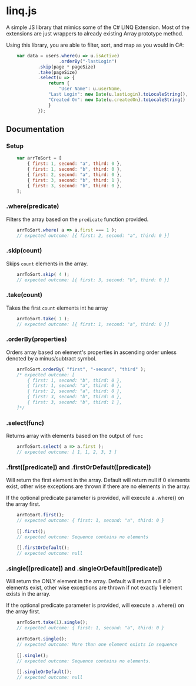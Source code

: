 # linq.js
A simple JS library that mimics some of the C# LINQ Extension. Most of the extensions are just wrappers to already existing Array prototype method.

Using this library, you are able to filter, sort, and map as you would in C#:

```js
	var data = users.where(u => u.isActive)
	                .orderBy("-lastLogin")
			.skip(page * pageSize)
			.take(pageSize)
			.select(u => {
			    return {
			        "User Name": u.userName,
				"Last Login": new Date(u.lastLogin).toLocaleString(),
				"Created On": new Date(u.createdOn).toLocaleString()
			    }
			});
```

## Documentation

### Setup

```js
	var arrToSort = [
		{ first: 1, second: "a", third: 0 },
		{ first: 1, second: "b", third: 0 },
		{ first: 2, second: "a", third: 0 },
		{ first: 3, second: "b", third: 1 },
		{ first: 3, second: "b", third: 0 },
	];
```

### .where(predicate)
Filters the array based on the `predicate` function provided.

```js
	arrToSort.where( a => a.first === 1 );
	// expected outcome: [{ first: 2, second: "a", third: 0 }]
```

### .skip(count)
Skips `count` elements in the array.

```js
	arrToSort.skip( 4 );
	// expected outcome: [{ first: 3, second: "b", third: 0 }]
```

### .take(count)
Takes the first `count` elements int he array

```js
	arrToSort.take( 1 );
	// expected outcome: [{ first: 1, second: "a", third: 0 }]
```

### .orderBy(properties)
Orders array based on element's properties in ascending order unless denoted by a minus/subtract symbol.

```js
	arrToSort.orderBy( "first", "-second", "third" );
	/* expected outcome: [
		{ first: 1, second: "b", third: 0 },
		{ first: 1, second: "a", third: 0 },
		{ first: 2, second: "a", third: 0 },
		{ first: 3, second: "b", third: 0 },
		{ first: 3, second: "b", third: 1 },
	]*/
 ```

### .select(func)
Returns array with elements based on the output of `func`

```js
	arrToSort.select( a => a.first );
	// expected outcome: [ 1, 1, 2, 3, 3 ]
```

### .first(\[predicate]) and .firstOrDefault(\[predicate])
Will return the first element in the array. Default will return null if 0 elements exist, other wise exceptions are thrown if there are no elements in the array.

If the optional predicate parameter is provided, will execute a .where() on the array first.

```js
	arrToSort.first();
	// expected outcome: { first: 1, second: "a", third: 0 }
	
	[].first();
	// expected outcome: Sequence contains no elements
	
	[].firstOrDefault();
	// expected outcome: null
```

### .single(\[predicate]) and .singleOrDefault(\[predicate])
Will return the ONLY element in the array. Default will return null if 0 elements exist, other wise exceptions are thrown if not exactly 1 element exists in the array.

If the optional predicate parameter is provided, will execute a .where() on the array first.

```js
	arrToSort.take(1).single();
	// expected outcome: { first: 1, second: "a", third: 0 }
	
	arrToSort.single();
	// expected outcome: More than one element exists in sequence
	
	[].single();
	// expected outcome: Sequence contains no elements.
	
	[].singleOrDefault();
	// expected outcome: null
```
